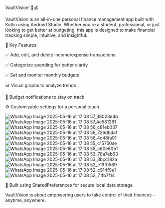 
 VaultVision! 📱💰

VaultVision is an all-in-one personal finance management app built with Kotlin using Android Studio. Whether you're a student, professional, or just looking to get better at budgeting, this app is designed to make financial tracking simple, intuitive, and insightful.

🧾 Key Features:

✅ Add, edit, and delete income/expense transactions

✅ Categorize spending for better clarity

✅ Set and monitor monthly budgets

📊 Visual graphs to analyze trends

🔔 Budget notifications to stay on track

⚙ Customizable settings for a personal touch


![WhatsApp Image 2025-05-16 at 17 08 57_38023e4b](https://github.com/user-attachments/assets/820dcc68-1564-4915-89bc-9f7363473294)
![WhatsApp Image 2025-05-16 at 17 08 57_4e531281](https://github.com/user-attachments/assets/ff9a59c9-e2db-4f45-9b16-c733e8ad7480)
![WhatsApp Image 2025-05-16 at 17 08 56_c81eb037](https://github.com/user-attachments/assets/060e30cb-bcb8-4e03-9945-122968fa3abc)
![WhatsApp Image 2025-05-16 at 17 08 56_726dbdaf](https://github.com/user-attachments/assets/03aa3b4a-d659-4cac-8329-0dc661473c60)
![WhatsApp Image 2025-05-16 at 17 08 56_4c48fa91](https://github.com/user-attachments/assets/cd6c14e7-944d-476c-9214-5044dd14b1ae)
![WhatsApp Image 2025-05-16 at 17 08 55_c15750ae](https://github.com/user-attachments/assets/9d03ebf3-fda4-4177-9bd6-94f5ceb11ab4)
![WhatsApp Image 2025-05-16 at 17 08 55_c60e60b1](https://github.com/user-attachments/assets/93e22302-9f72-4009-aac6-39a4289a047e)
![WhatsApp Image 2025-05-16 at 17 08 53_78a7eb63](https://github.com/user-attachments/assets/1f58254f-7459-45d1-a79a-44f4ba920c49)
![WhatsApp Image 2025-05-16 at 17 08 53_3bcc182a](https://github.com/user-attachments/assets/8e18efb3-d95d-42e2-a25d-9653666b1138)
![WhatsApp Image 2025-05-16 at 17 08 52_e19f0589](https://github.com/user-attachments/assets/b4971207-265f-427e-b491-69ef7ff49883)
![WhatsApp Image 2025-05-16 at 17 08 52_c914f9e1](https://github.com/user-attachments/assets/cf95825e-8c46-4795-aa34-2536d6ab3aa1)
![WhatsApp Image 2025-05-16 at 17 08 52_71fb7f14](https://github.com/user-attachments/assets/b9035b92-3d37-4a21-8f87-0648eaeb4f01)

💾 Built using SharedPreferences for secure local data storage

VaultVision is about empowering users to take control of their finances – anytime, anywhere.



